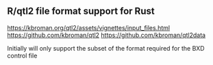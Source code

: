 ## R/qtl2 file format support for Rust

https://kbroman.org/qtl2/assets/vignettes/input_files.html
https://github.com/kbroman/qtl2
https://github.com/kbroman/qtl2data

Initially will only support the subset of the format required for the
BXD control file
